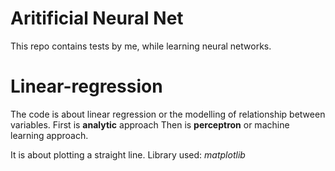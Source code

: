# Aritificial Neural Net

This repo contains tests by me, while learning neural networks.

# Linear-regression
The code is about linear regression or the modelling of relationship between variables.
First is **analytic** approach
Then is **perceptron** or machine learning approach.

It is about plotting a straight line.
Library used: *matplotlib*
